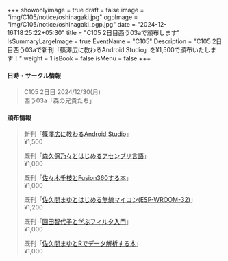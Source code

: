 +++
showonlyimage = true
draft = false
image = "img/C105/notice/oshinagaki.jpg"
ogpImage = "img/C105/notice/oshinagaki_ogp.jpg"
date = "2024-12-16T18:25:22+05:30"
title = "C105 2日目西う03aで頒布します"
IsSummaryLargeImage = true
EventName = "C105"
Description = "C105 2日目西う03aで新刊「篠澤広に教わるAndroid Studio」を¥1,500で頒布いたします！"
weight = 1
isBook = false
isMenu = false
+++

#### 日時・サークル情報
> C105 2日目 2024/12/30(月) \
> 西う03a「森の兄貴たち」

#### 頒布情報
> 新刊「[篠澤広に教わるAndroid Studio](../../c105/main)」 \
> ¥1,500
> 
> 既刊「[森久保乃々とはじめるアセンブリ言語](../../c104/main)」 \
> ¥1,000
> 
> 既刊「[佐々木千枝とFusion360する本](../../c103/main/)」 \
> ¥1,000
> 
> 既刊「[佐久間まゆとはじめる無線マイコン(ESP-WROOM-32)](../../c102/main/)」 \
> ¥1,200
> 
> 既刊「[園田智代子と学ぶフィルタ入門](../../c101/main/)」 \
> ¥1,000
> 
> 既刊「[佐久間まゆとRでデータ解析する本](../../c100/main/)」 \
> ¥1,000
